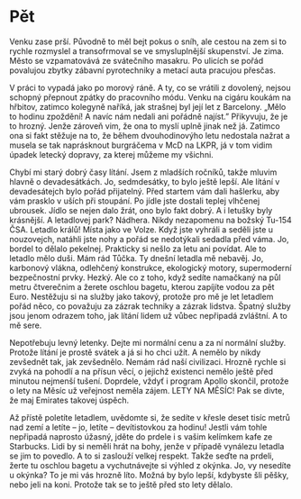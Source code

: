 # Pět

Venku zase prší. Původně to měl bejt pokus o sníh, ale cestou na zem si to rychle rozmyslel a transofrmoval se ve smysluplnější skupenství. Je zima. Město se vzpamatovává ze svátečního masakru. Po ulicích se pořád povalujou zbytky zábavní pyrotechniky a metací auta pracujou přesčas.

V práci to vypadá jako po morový ráně. A ty, co se vrátili z dovolený, nejsou schopný přepnout zpátky do pracovního módu. Venku na cigáru koukám na hřbitov, zatimco kolegyně naříká, jak strašnej byl její let z Barcelony. „Mělo to hodinu zpoždění! A navíc nám nedali ani pořádně najíst.” Přikyvuju, že je to hrozný. Jenže zároveň vim, že ona to myslí uplně jinak než já. Zatimco ona si fakt stěžuje na to, že během dvouhodinovýho letu nedostala nažrat a musela se tak naprásknout burgráčema v McD na LKPR, já v tom vidim úpadek letecký dopravy, za kterej můžeme my všichni.

Chybí mi starý dobrý časy lítání. Jsem z mladších ročníků, takže mluvim hlavně o devadesátkách. Jo, sedmdesátky, to bylo ještě lepší. Ale lítání v devadesátejch bylo pořád přijatelný. Před startem vám dali hašlerku, aby vám prasklo v uších při stoupání. Po jídle jste dostali teplej vlhčenej ubrousek. Jídlo se nejen dalo žrát, ono bylo fakt dobrý. A i letušky byly krásnější. A letadlovej park? Nádhera. Nikdy nezapomenu na božský Tu-154 ČSA. Letadlo králů! Místa jako ve Volze. Když jste vyhráli a seděli jste u nouzovejch, natáhli jste nohy a pořád se nedotýkali sedadla před váma. Jo, bordel to dělalo pekelnej. Prakticky si nešlo za letu ani povídat. Ale to letadlo mělo duši. Mám rád Tůčka. Ty dnešní letadla mě nebavěj. Jo, karbonový vlákna, odlehčený konstrukce, ekologický motory, supermoderní bezpečnostní prvky. Hezký. Ale co z toho, když sedíte namačkaný na půl metru čtverečnim a žerete oschlou bagetu, kterou zapíjíte vodou za pět Euro. Nestěžuju si na služby jako takový, protože pro mě je let letadlem pořád něco, co považuju za zázrak techniky a zázrak lidstva. Špatný služby jsou jenom odrazem toho, jak lítání lidem už vůbec nepřipadá zvláštní. A to mě sere.

Nepotřebuju levný letenky. Dejte mi normální cenu a za ní normální služby. Protože lítání je prostě svátek a já si ho chci užít. A nemělo by nikdy zevšednět tak, jak zevšednělo. Nemám rád naší civilizaci. Hrozně rychle si zvyká na pohodlí a na přísun věcí, o jejichž existenci nemělo ještě před minutou nejmenší tušení. Doprdele, vždyť i program Apollo skončil, protože o lety na Měsíc už veřejnost neměla zájem. LETY NA MĚSÍC! Pak se divte, že maj Emirates takovej úspěch.

Až přístě poletíte letadlem, uvědomte si, že sedíte v křesle deset tisíc metrů nad zemí a letíte – jo, letíte – devítistovkou za hodinu! Jestli vám tohle nepřipadá naprosto úžasný, jděte do prdele i s vašim kelímkem kafe ze Starbucks. Lidi by si neměli hrát na bohy, jenže v případě vynálezu letadla se jim to povedlo. A to si zaslouží velkej respekt. Takže seďte na prdeli, žerte tu oschlou bagetu a vychutnávejte si výhled z okýnka. Jo, vy nesedíte u okýnka? To je mi vás hrozně líto. Možná by bylo lepší, kdybyste šli pěšky, nebo jeli na koni. Protože tak se to ještě před sto lety dělalo.
